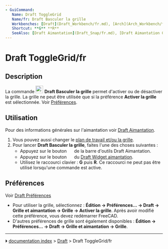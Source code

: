```yaml
---
- GuiCommand:
   Name: Draft ToggleGrid
   Name/fr: Draft Basculer la grille
   Workbenches: [Draft](Draft_Workbench/fr.md), [Arch](Arch_Workbench/fr.md)
   Shortcut: **G** **R**
   SeeAlso: [Draft Aimantation](Draft_Snap/fr.md), [Draft Aimantation Grille](Draft_Snap_Grid/fr.md), [Draft Plan de travail](Draft_SelectPlane/fr.md)
---
```


# Draft ToggleGrid/fr

## Description

La commande <img alt="" src=images/Draft_ToggleGrid.svg  style="width:24px;"> **Draft Basculer la grille** permet d\'activer ou de désactiver la grille. La grille ne peut être utilisée que si la préférence **Activer la grille** est sélectionnée. Voir [Préférences](#Pr.C3.A9f.C3.A9rences.md).

## Utilisation

Pour des informations générales sur l\'aimantation voir [Draft Aimantation](Draft_Snap/fr.md).

1.  Vous pouvez aussi changer le [plan de travail et/ou la grille](Draft_SelectPlane/fr.md).
2.  Pour lancer **Draft Basculer la grille**, faites l\'une des choses suivantes :
    -   Appuyez sur le bouton **<img src="images/Draft_ToggleGrid.svg" width=16px>** de la barre d\'outils Draft Aimantation.
    -   Appuyez sur le bouton **<img src="images/Draft_ToggleGrid.svg" width=16px>** du [Draft Widget aimantation](Draft_snap_widget/fr.md).
    -   Utilisez le raccourci clavier : **G** puis **R**. Ce raccourci ne peut pas être utilisé lorsqu\'une commande est active.

## Préférences

Voir [Draft Préférences](Draft_Snap/fr#Pr.C3.A9f.C3.A9rences.md)

-   Pour utiliser la grille, sélectionnez : **Édition → Préférences... → Draft → Grille et aimantation → Grille → Activer la grille**. Après avoir modifié cette préférence, vous devez redémarrer FreeCAD.
-   D\'autres préférences de grille sont également disponibles : **Édition → Préférences... → Draft → Grille et aimantation → Grille**.



---
⏵ [documentation index](../README.md) > [Draft](Draft_Workbench.md) > Draft ToggleGrid/fr
